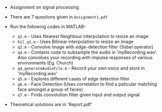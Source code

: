 - Assignment on signal processing

- There are 7 questions given in `Assignment1.pdf`

- Run the following codes in MATLAB-
  - `q1.m` - Uses Nearest Neighbour interpolation to resize an image
  - `bil_q1.m` - Uses Bilinear interpolation to resize an image
  - `q2.m` - Convolve image with edge-detection filter (Sobel operator)
  - `q4.m` - Contains code to subsample the audio in 'myRecording.wav'. Also convolves your recording with impulse responses of various environments (Eg. Church)
  - `q4_generateAudioFile.m` - Record your own voice and store in 'myRecording.wav'
  - `q5.m` - Explores different cases of edge detection filter
  - `q6.m` - Face Detection (Uses correlation to find a paticular matching face amongst a group of faces)
  - `q7.m` - Finds convolution filter given input and output signal

- Theoretical solutions are in 'Report.pdf'
